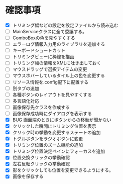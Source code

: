 # 確認事項
- [x] トリミング幅などの設定を設定ファイルから読み込む
- [ ] MainServiceクラスに全て委譲する。
- [ ] ComboBoxの色を見やすくする
- [ ] エラーログ情報入力用のライブラリを追加する
- [ ] キーボードショートカット
- [ ] トリミングビューに枠線を描画
- [ ] トリミング幅の情報をXMLに吐き出しておく
- [ ] マウスドラッグで選択アイテムの変更
- [ ] マウスホバーしているタイル上の色を変更する
- [ ] リソース情報を.config配下に配置する
- [ ] 別タブの追加
- [ ] 各種ボタンのレイアウトを見やすくする
- [ ] 多言語化対応
- [ ] 画像保存先クラスを作成する
- [ ] 画像保存成功時にダイアログを表示する
- [x] BUG 画面端のときにボタンからの移動が聞かない
- [x] クリックした瞬間にトリミング位置を表示
- [x] クリック時の挙動を変更するステートの追加
- [x] トグルボタンをラジオボタンに変更
- [x] トリミング位置のズーム機能の追加
- [x] トリミング位置決定ペインにフォーカスを追加
- [x] 位置交換クリックの挙動確認
- [x] 左右反転クリックの挙動確認
- [x] 影をクリックしても位置を変更できるようにする。
- [x] 画像を保存する